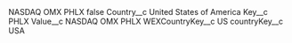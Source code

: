 <?xml version="1.0" encoding="UTF-8"?>
<CustomMetadata xmlns="http://soap.sforce.com/2006/04/metadata" xmlns:xsi="http://www.w3.org/2001/XMLSchema-instance" xmlns:xsd="http://www.w3.org/2001/XMLSchema">
    <label>NASDAQ OMX PHLX</label>
    <protected>false</protected>
    <values>
        <field>Country__c</field>
        <value xsi:type="xsd:string">United States of America</value>
    </values>
    <values>
        <field>Key__c</field>
        <value xsi:type="xsd:string">PHLX</value>
    </values>
    <values>
        <field>Value__c</field>
        <value xsi:type="xsd:string">NASDAQ OMX PHLX</value>
    </values>
    <values>
        <field>WEXCountryKey__c</field>
        <value xsi:type="xsd:string">US</value>
    </values>
    <values>
        <field>countryKey__c</field>
        <value xsi:type="xsd:string">USA</value>
    </values>
</CustomMetadata>
